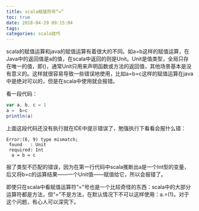 ```yaml
---
title: scala赋值符号“=”
toc: true
date: 2018-04-29 09:15:04
tags:
categories: scala技巧
---
```



scala的赋值运算和java的赋值运算有着很大的不同。如a=b这样的赋值运算，在Java中的返回值是a的值，在scala中返回的则是Unit。Unit是值类型，全局只存在唯一的值，即()，通常Unit只用来声明函数或方法的返回值，其他场景基本是没有意义的。这样就很容易导致一些错误地使用，比如a=b=c这样的赋值运算在java中是绝对可以的，但是在scala中使用就会报错。  

看一段代码：
```scala
var a, b, c = 1
a =  b=c
println(a)
```

上面这段代码还没有执行就在IDE中提示错误了，勉强执行下看看会报什么错：

```text
Error:(6, 9) type mismatch;
 found   : Unit
 required: Int
  a = b = c
```

报了类型不匹配的错误，因为在第一行代码中scala推断出a是一个Int型的变量，后又将b=c的运算结果——一个Unit值——赋值给它，所以会报错了。

即使只在scala中看赋值运算符“=”号也是一个比较奇怪的东西：scala中的大部分运算符都是方法，但“=”不是方法，在默认情况下不可以这样使用：a.=(1)。对于这个问题，有心人可以深究下。

